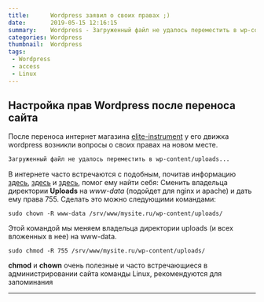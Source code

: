 ```yaml
---
title:      Wordpress заявил о своих правах ;)
date:       2019-05-15 12:16:15
summary:    Wordpress - Загруженный файл не удалось переместить в wp-content/uploads
categories: Wordpress
thumbnail:  Wordpress
tags:
 - Wordpress
 - access
 - Linux
---
```


## Настройка прав Wordpress после переноса сайта

После переноса интернет магазина <a href="http://elite-instrument.ru/" target="_blank">elite-instrument</a> у его движка wordpress возникли вопросы о своих правах на новом месте.

```html
Загруженный файл не удалось переместить в wp-content/uploads...
```

В интернете часто встречаются с подобным, почитав информацию [здесь][1], [здесь][2] и [здесь][4], помог ему найти себя:
Сменить владельца директории __Uploads__ на _www-data_ (подойдет для nginx и apache) и дать ему права 755. Сделать это можно следующими командами:

```sudo chown -R www-data /srv/www/mysite.ru/wp-content/uploads/```

Этой командой мы меняем владельца директории uploads (и всех вложенных в нее) на www-data.

``sudo chmod -R 755 /srv/www/mysite.ru/wp-content/uploads/``

__chmod__ и __chown__ очень полезные и часто встречающиеся в администрировании сайта команды Linux, рекомендуются для запоминания 
_____

[1]: https://sysadmin.ru/articles/zagruzhennyj-fajl-ne-udalos-peremestit-v-wp-contentuploads
[2]: https://toster.ru/q/229810
[3]: http://elite-instrument.ru/
[4]: http://loco.ru/materials/610-wordpress-neobhodim-dostup-k-vashemu-serveru
